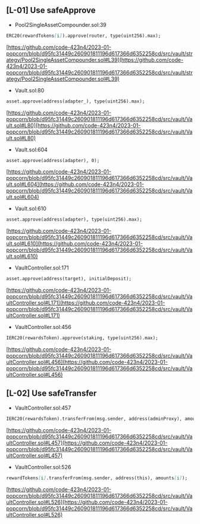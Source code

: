 ## **[L-01] Use safeApprove**

- Pool2SingleAssetCompounder.sol:39

```markdown
ERC20(rewardTokens[i]).approve(router, type(uint256).max);
```

[https://github.com/code-423n4/2023-01-popcorn/blob/d95fc31449c260901811196d617366d6352258cd/src/vault/strategy/Pool2SingleAssetCompounder.sol#L39](https://github.com/code-423n4/2023-01-popcorn/blob/d95fc31449c260901811196d617366d6352258cd/src/vault/strategy/Pool2SingleAssetCompounder.sol#L39)

- Vault.sol:80

```markdown
asset.approve(address(adapter_), type(uint256).max);
```

[https://github.com/code-423n4/2023-01-popcorn/blob/d95fc31449c260901811196d617366d6352258cd/src/vault/Vault.sol#L80](https://github.com/code-423n4/2023-01-popcorn/blob/d95fc31449c260901811196d617366d6352258cd/src/vault/Vault.sol#L80)

- Vault.sol:604

```markdown
asset.approve(address(adapter), 0);
```

[https://github.com/code-423n4/2023-01-popcorn/blob/d95fc31449c260901811196d617366d6352258cd/src/vault/Vault.sol#L604](https://github.com/code-423n4/2023-01-popcorn/blob/d95fc31449c260901811196d617366d6352258cd/src/vault/Vault.sol#L604)

- Vault.sol:610

```markdown
asset.approve(address(adapter), type(uint256).max);
```

[https://github.com/code-423n4/2023-01-popcorn/blob/d95fc31449c260901811196d617366d6352258cd/src/vault/Vault.sol#L610](https://github.com/code-423n4/2023-01-popcorn/blob/d95fc31449c260901811196d617366d6352258cd/src/vault/Vault.sol#L610)

- VaultController.sol:171

```markdown
asset.approve(address(target), initialDeposit);
```

[https://github.com/code-423n4/2023-01-popcorn/blob/d95fc31449c260901811196d617366d6352258cd/src/vault/VaultController.sol#L171](https://github.com/code-423n4/2023-01-popcorn/blob/d95fc31449c260901811196d617366d6352258cd/src/vault/VaultController.sol#L171)

- VaultController.sol:456

```markdown
IERC20(rewardsToken).approve(staking, type(uint256).max);
```

[https://github.com/code-423n4/2023-01-popcorn/blob/d95fc31449c260901811196d617366d6352258cd/src/vault/VaultController.sol#L456](https://github.com/code-423n4/2023-01-popcorn/blob/d95fc31449c260901811196d617366d6352258cd/src/vault/VaultController.sol#L456)

## **[L-02] Use safeTransfer**

- VaultController.sol:457

```markdown
IERC20(rewardsToken).transferFrom(msg.sender, address(adminProxy), amount);
```

[https://github.com/code-423n4/2023-01-popcorn/blob/d95fc31449c260901811196d617366d6352258cd/src/vault/VaultController.sol#L457](https://github.com/code-423n4/2023-01-popcorn/blob/d95fc31449c260901811196d617366d6352258cd/src/vault/VaultController.sol#L457)

- VaultController.sol:526

```markdown
rewardTokens[i].transferFrom(msg.sender, address(this), amounts[i]);
```

[https://github.com/code-423n4/2023-01-popcorn/blob/d95fc31449c260901811196d617366d6352258cd/src/vault/VaultController.sol#L526](https://github.com/code-423n4/2023-01-popcorn/blob/d95fc31449c260901811196d617366d6352258cd/src/vault/VaultController.sol#L526)